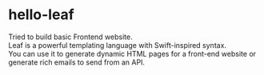 # hello-leaf
Tried to build basic Frontend website. <Br />
Leaf is a powerful templating language with Swift-inspired syntax.  <Br />
You can use it to generate dynamic HTML pages for a front-end website or generate rich emails to send from an API. 

